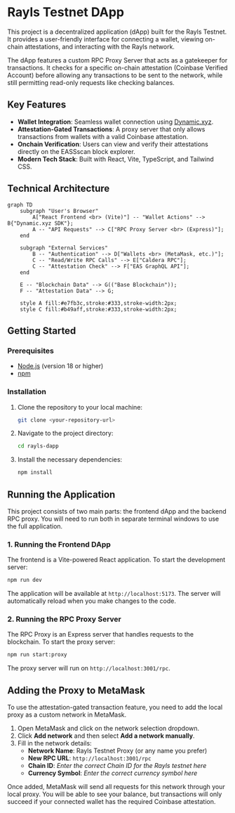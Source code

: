 # Rayls Testnet DApp

This project is a decentralized application (dApp) built for the Rayls Testnet. It provides a user-friendly interface for connecting a wallet, viewing on-chain attestations, and interacting with the Rayls network.

The dApp features a custom RPC Proxy Server that acts as a gatekeeper for transactions. It checks for a specific on-chain attestation (Coinbase Verified Account) before allowing any transactions to be sent to the network, while still permitting read-only requests like checking balances.

## Key Features

- **Wallet Integration**: Seamless wallet connection using [Dynamic.xyz](https://www.dynamic.xyz/).
- **Attestation-Gated Transactions**: A proxy server that only allows transactions from wallets with a valid Coinbase attestation.
- **Onchain Verification**: Users can view and verify their attestations directly on the EASSscan block explorer.
- **Modern Tech Stack**: Built with React, Vite, TypeScript, and Tailwind CSS.

## Technical Architecture

```mermaid
graph TD
    subgraph "User's Browser"
        A["React Frontend <br> (Vite)"] -- "Wallet Actions" --> B{"Dynamic.xyz SDK"};
        A -- "API Requests" --> C["RPC Proxy Server <br> (Express)"];
    end

    subgraph "External Services"
        B -- "Authentication" --> D["Wallets <br> (MetaMask, etc.)"];
        C -- "Read/Write RPC Calls" --> E["Caldera RPC"];
        C -- "Attestation Check" --> F["EAS GraphQL API"];
    end

    E -- "Blockchain Data" --> G(("Base Blockchain"));
    F -- "Attestation Data" --> G;

    style A fill:#e7fb3c,stroke:#333,stroke-width:2px;
    style C fill:#b49aff,stroke:#333,stroke-width:2px;
```

## Getting Started

### Prerequisites

- [Node.js](https://nodejs.org/) (version 18 or higher)
- [npm](https://www.npmjs.com/)

### Installation

1.  Clone the repository to your local machine:
    ```bash
    git clone <your-repository-url>
    ```

2.  Navigate to the project directory:
    ```bash
    cd rayls-dapp
    ```

3.  Install the necessary dependencies:
    ```bash
    npm install
    ```

## Running the Application

This project consists of two main parts: the frontend dApp and the backend RPC proxy. You will need to run both in separate terminal windows to use the full application.

### 1. Running the Frontend DApp

The frontend is a Vite-powered React application. To start the development server:

```bash
npm run dev
```

The application will be available at `http://localhost:5173`. The server will automatically reload when you make changes to the code.

### 2. Running the RPC Proxy Server

The RPC Proxy is an Express server that handles requests to the blockchain. To start the proxy server:

```bash
npm run start:proxy
```

The proxy server will run on `http://localhost:3001/rpc`.

## Adding the Proxy to MetaMask

To use the attestation-gated transaction feature, you need to add the local proxy as a custom network in MetaMask.

1.  Open MetaMask and click on the network selection dropdown.
2.  Click **Add network** and then select **Add a network manually**.
3.  Fill in the network details:
    *   **Network Name**: Rayls Testnet Proxy (or any name you prefer)
    *   **New RPC URL**: `http://localhost:3001/rpc`
    *   **Chain ID**: *Enter the correct Chain ID for the Rayls testnet here*
    *   **Currency Symbol**: *Enter the correct currency symbol here*

Once added, MetaMask will send all requests for this network through your local proxy. You will be able to see your balance, but transactions will only succeed if your connected wallet has the required Coinbase attestation.
